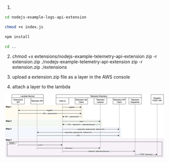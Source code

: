 1.
```bash
cd nodejs-example-logs-api-extension
```

```bash
chmod +x index.js
```

```bash
npm install
```

```bash
cd ..
```

2. chmod +x extensions/nodejs-example-telemetry-api-extension
zip -r extension.zip ./nodejs-example-telemetry-api-extension
zip -r extension.zip ./extensions

3. upload a extension.zip file as a layer in the AWS console

4. attach a layer to the lambda

![alt text](./sample-extension-seq-diagram.png)
